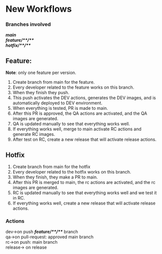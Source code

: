 # New Workflows

### Branches involved
***main***<br>
***feature/\*\*/\*\****<br>
***hotfix/\*\*/\*\****<br>

## Feature:
__Note__: only one feature per version.
1.  Create branch from main for the feature.
2. Every developer related to the feature works on this branch. 
3. When they finish they push.
4. This push activates the DEV actions, generates the DEV images, and is automatically deployed to DEV environment.
5. When everything is tested, PR is made to main.
6. After this PR is approved, the QA actions are activated, and the QA images are generated.
7. QA is updated manually to see that everything works well.
11. If everything works well, merge to main activate RC actions and generate RC images.
12. After test on RC, create a new release that will activate release actions.

## Hotfix
1. Create branch from main for the hotfix
2. Every developer related to the hotfix works on this branch. 
3. When they finish, they make a PR to main.
4. After this PR is merged to main, the rc actions are activated, and the rc images are generated.
5. RC is updated manually to see that everything works well and we test it in RC.
6. If everything works well, create a new release that will activate release actions.


### Actions
dev->on push ***feature/\*\*/\*\**** branch<br>
qa->on pull-request: approved main branch<br>
rc->on push: main branch<br>
release-> on release<br>